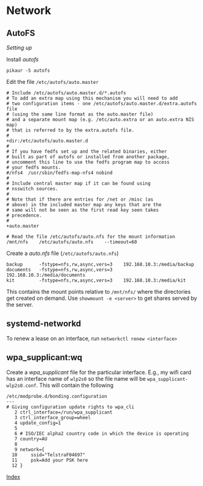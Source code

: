 # Network

## AutoFS 

_Setting up_

Install *autofs*

`pikaur -S autofs`

Edit the file `/etc/autofs/auto.master`

```
# Include /etc/autofs/auto.master.d/*.autofs
# To add an extra map using this mechanism you will need to add
# two configuration items - one /etc/autofs/auto.master.d/extra.autofs file
# (using the same line format as the auto.master file)
# and a separate mount map (e.g. /etc/auto.extra or an auto.extra NIS map)
# that is referred to by the extra.autofs file.
#
+dir:/etc/autofs/auto.master.d
#
# If you have fedfs set up and the related binaries, either
# built as part of autofs or installed from another package,
# uncomment this line to use the fedfs program map to access
# your fedfs mounts.
#/nfs4  /usr/sbin/fedfs-map-nfs4 nobind
#
# Include central master map if it can be found using
# nsswitch sources.
#
# Note that if there are entries for /net or /misc (as
# above) in the included master map any keys that are the
# same will not be seen as the first read key seen takes
# precedence.
#
+auto.master

# Read the file /etc/autofs/auto.nfs for the mount information
/mnt/nfs	/etc/autofs/auto.nfs	--timeout=60

```
  
Create a *auto.nfs* file (`/etc/autofs/auto.nfs`)

```
backup 		-fstype=nfs,rw,async,vers=3    192.168.10.3:/media/backup
documents 	-fstype=nfs,rw,async,vers=3    192.168.10.3:/media/documents
kit		    -fstype=nfs,rw,async,vers=3    192.168.10.3:/media/kit	
```

This contains the mount points relative to `/mnt/nfs/` where the directories get created on demand. Use `showmount -e <server>` to get shares served by the server.

## systemd-networkd

To renew a lease on an interface, run `networkctl renew <interface>`

## wpa_supplicant:wq

Create a *wpa_supplicant* file for the particular interface. E.g., my wifi card has an interface name of `wlp2s0` so the file name will be `wpa_supplicant-wlp2s0.conf`. This will contain the following

```
/etc/modprobe.d/bonding.configuration
---
# Giving configuration update rights to wpa_cli
   2 ctrl_interface=/run/wpa_supplicant
   3 ctrl_interface_group=wheel
   4 update_config=1
   5
   6 # ISO/IEC alpha2 country code in which the device is operating
   7 country=AU
   8
   9 network={
  10     ssid="TelstraF04697"
  11     psk=Add your PSK here
  12 }
```
[Index](index.md)
